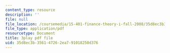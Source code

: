 ```yaml
---
content_type: resource
description: ''
file: null
file_location: /coursemedia/15-401-finance-theory-i-fall-2008/35d8ec3b356147262ea791018250d376_hyc8h5T76BE.pdf
file_type: application/pdf
resourcetype: Document
title: 3play pdf file
uid: 35d8ec3b-3561-4726-2ea7-91018250d376
---
```

